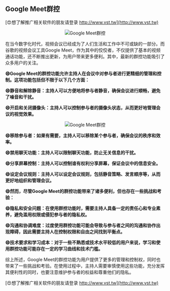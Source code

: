 ## **Google Meet群控**

[😍想了解推广相关软件的朋友请登录 http://www.vst.tw](http://www.vst.tw)

 <center><img src="https://vst.tw/MP4/tuiguang/png/5.png" alt="Google Meet群控"></center>

在当今数字化时代，视频会议已经成为了人们生活和工作中不可或缺的一部分。而谷歌的视频会议工具Google Meet，作为其中的佼佼者，不仅提供了基本的视频通话功能，还不断推出更新，为用户带来更多便利。其中，最新的群控功能吸引了众多用户的关注。

**😄Google Meet的群控功能允许主持人在会议中对参与者进行更精细的管理和控制。这项功能包括但不限于以下几个方面：**

**😄静音和解除静音：主持人可以方便地将参与者静音，确保会议进行顺畅，避免了噪音和干扰。**

**😄开启和关闭摄像头：主持人可以控制参与者的摄像头状态，从而更好地管理会议的视觉效果。**

 <center><img src="https://vst.tw/MP4/tuiguang/png/2.png" alt="Google Meet群控"></center>

**😄移除参与者：如果有需要，主持人可以移除某个参与者，确保会议的秩序和效率。**

**😄禁用聊天功能：主持人可以限制聊天功能，防止无关信息的干扰。**

**😄分享屏幕控制：主持人可以控制谁有权利分享屏幕，保证会议中的信息安全。**

**😄设定会议规则：主持人可以设定会议规则，包括静音策略、发言顺序等，从而更好地组织和管理会议。**

**😄然而，尽管Google Meet的群控功能带来了诸多便利，但也存在一些挑战和考验：**

**😄隐私和安全问题：在使用群控功能时，需要主持人具备一定的责任心和专业素养，避免滥用权限或侵犯参与者的隐私权。**

**😄沟通和协调难度：过度使用群控功能可能会导致与参与者之间的沟通和协作出现障碍，因此需要主持人在控制权限和自由之间找到平衡点。**

**😄技术要求和学习成本：对于一些不熟悉或技术水平较低的用户来说，学习和使用群控功能可能存在一定的学习曲线和技术门槛。**

综上所述，Google Meet的群控功能为用户提供了更多的管理和控制权，同时也带来了一些挑战和考验。在使用过程中，主持人需要审慎使用这些功能，充分发挥其便利性的同时，也要注意维护参与者的权益和尊重他们的隐私。

[😍想了解推广相关软件的朋友请登录 http://www.vst.tw](http://www.vst.tw)



